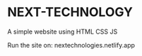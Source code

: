 # NEXT-TECHNOLOGY
A simple website using HTML CSS JS 


Run the site on: nextechnologies.netlify.app
